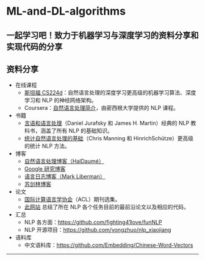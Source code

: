 # ML-and-DL-algorithms
一起学习吧！致力于机器学习与深度学习的资料分享和实现代码的分享
---------------------------------------------------------------------------------------------------------------------------------------
资料分享
---------------------------------------------------------------------------------------------------------------------------------------
- 在线课程
    - [斯坦福 CS224d](http://cs224d.stanford.edu/syllabus.html)：自然语言处理的深度学习更高级的机器学习算法、深度学习和 NLP 的神经网络架构。
    - Coursera：[自然语言处理简介](https://www.coursera.org/learn/natural-language-processing)，由密西根大学提供的 NLP 课程。
- 书籍
    - [言语和语言处理](https://web.stanford.edu/~jurafsky/slp3/)（Daniel Jurafsky 和 James H. Martin）经典的 NLP 教科书，涵盖了所有 NLP 的基础知识。
    - [统计自然语言处理的基础](https://nlp.stanford.edu/fsnlp/)（Chris Manning 和 HinrichSchütze）更高级的统计 NLP 方法。
- 博客
    - [自然语言处理博客（HalDaumé）](https://nlpers.blogspot.com/)
    - [Google 研究博客](https://research.googleblog.com/)
    - [语言日志博客（Mark Liberman）](http://languagelog.ldc.upenn.edu/nll/)
    - [苏剑林博客](https://spaces.ac.cn/archives/4521)
- 论文
    - [国际计算语言学协会](http://aclanthology.info/)（ACL）期刊选集。
    - [此网站](https://paperswithcode.com/area/natural-language-processing) 总结了所在 NLP 各个任务目前的最前沿论文以及相应的代码， 
- 汇总
    - NLP 各方面：https://github.com/fighting41love/funNLP
    - NLP 开源项目：https://github.com/yongzhuo/nlp_xiaojiang
- 语料库
    - 中文语料库：https://github.com/Embedding/Chinese-Word-Vectors
-----------------------------------------------------------------------------------------------------------------------------------------
